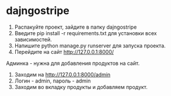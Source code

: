 # dajngostripe
1. Распакуйте проект, зайдите в папку dajngostripe
2. Введите pip install -r requirements.txt для установки всех зависимостей.
3. Напишите python manage.py runserver для запуска проекта.
4. Перейдите на сайт http://127.0.0.1:8000/

Админка - нужна для добавления продуктов на сайт.
1. Заходим на http://127.0.0.1:8000/admin
2. Логин - admin, пароль - admin
3. Заходим во вкладку продукты и добавляем продукт.
